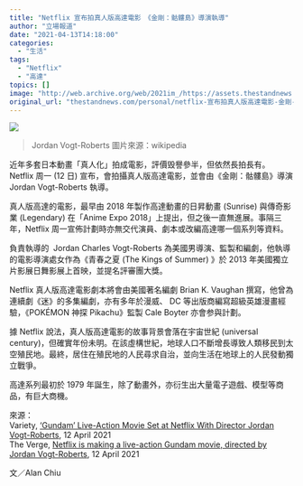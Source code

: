```yaml
---
title: "Netflix 宣布拍真人版高達電影　《金剛：骷髏島》導演執導"
author: "立場報道"
date: "2021-04-13T14:18:00"
categories:
  - "生活"
tags:
  - "Netflix"
  - "高達"
topics: []
image: "http://web.archive.org/web/2021im_/https://assets.thestandnews.com/media/photos/20210413-37_9jyD2.png"
original_url: "thestandnews.com/personal/netflix-宣布拍真人版高達電影-金剛-骷髏島-導演執導"
---
```

![](http://web.archive.org/web/2021im_/https://assets.thestandnews.com/media/photos/20210413-37_9jyD2.png)
> Jordan Vogt-Roberts 圖片來源：wikipedia

近年多套日本動畫「真人化」拍成電影，評價毁譽參半，但依然長拍長有。Netflix 周一 (12 日) 宣布，會拍攝真人版高達電影，並會由《金剛：骷髏島》導演 Jordan Vogt-Roberts 執導。

真人版高達的電影，最早由 2018 年製作高達動畫的日昇動畫 (Sunrise) 與傳奇影業 (Legendary) 在「Anime Expo 2018」上提出，但之後一直無進展。事隔三年，Netflix 周一宣佈計劃時亦無交代演員、劇本或改編高達哪一個系列等資料。 

負責執導的  Jordan Charles Vogt-Roberts 為美國男導演、監製和編劇，他執導的電影導演處女作為《青春之夏 (The Kings of Summer) 》於 2013 年美國獨立片影展日舞影展上首映，並提名評審團大獎。

Netflix 真人版高達電影劇本將會由美國著名編劇 Brian K. Vaughan 撰寫，他曾為連續劇《迷》的多集編劇，亦有多年於漫威、 DC 等出版商編寫超級英雄漫畫經驗，《POKÉMON 神探 Pikachu》監製 Cale Boyter 亦會参與計劃。

據 Netflix 說法，真人版高達電影的故事背景會落在宇宙世紀 (universal century)，但確實年份未明。在該虛構世紀，地球人口不斷增長導致人類移民到太空殖民地。最終，居住在殖民地的人民尋求自治，並向生活在地球上的人民發動獨立戰爭。

高達系列最初於 1979 年誕生，除了動畫外，亦衍生出大量電子遊戲、模型等商品，有巨大商機。

來源：  
Variety, [‘Gundam’ Live-Action Movie Set at Netflix With Director Jordan Vogt-Roberts](http://web.archive.org/web/20211120110639/https://variety.com/2021/film/news/gundam-live-action-movie-netflix-jordan-vogt-roberts-1234949518/), 12 April 2021  
The Verge, [Netflix is making a live-action Gundam movie, directed by Jordan Vogt-Roberts](http://web.archive.org/web/20211120110639/https://www.theverge.com/2021/4/12/22380140/netflix-live-action-gundam-movie-jordan-vogt-roberts-legendary-sunrise), 12 April 2021

文／Alan Chiu
